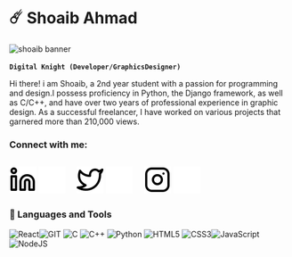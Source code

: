 # ☄️ Shoaib Ahmad
![shoaib banner](https://github.com/CodeaholicShoaib/CodeaholicShoaib/assets/127685413/0afb0821-2135-4754-859a-0c02f79ebad5)

**`Digital Knight (Developer/GraphicsDesigner)`**

Hi there! i am Shoaib, a 2nd year student with a passion for programming and design.I possess proficiency in Python, the Django framework, as well as C/C++, and have over two years of professional experience in graphic design. As a successful freelancer, I have worked on various projects that garnered more than 210,000 views.

### Connect with me:

[![website](./img/linkedin-light.svg)](https://linkedin.com/in/D3vShoaib#gh-light-mode-only)
[![website](./img/linkedin-dark.svg)](https://linkedin.com/in/D3vShoaib#gh-dark-mode-only)
&nbsp;&nbsp;
[![website](./img/twitter-light.svg)](https://twitter.com/D3vShoaib#gh-light-mode-only)
[![website](./img/twitter-dark.svg)](https://twitter.com/D3vShoaib#gh-dark-mode-only)
&nbsp;&nbsp;
[![website](./img/instagram-light.svg)](https://instagram.com/_kokaop#gh-light-mode-only)
[![website](./img/instagram-dark.svg)](https://instagram.com/_kokaop#gh-dark-mode-only)
&nbsp;&nbsp;
---

          
### 🧰 Languages and Tools
![React](https://img.shields.io/badge/react-%2320232a.svg?style=for-the-badge&logo=react&logoColor=%2361DAFB)![GIT](https://img.shields.io/badge/Git-fc6d26?style=for-the-badge&logo=git&logoColor=white) 
![C](https://img.shields.io/badge/c-%2300599C.svg?style=for-the-badge&logo=c&logoColor=white) ![C++](https://img.shields.io/badge/c++-%2300599C.svg?style=for-the-badge&logo=c%2B%2B&logoColor=white) ![Python](https://img.shields.io/badge/python-3670A0?style=for-the-badge&logo=python&logoColor=ffdd54) ![HTML5](https://img.shields.io/badge/html5-%23E34F26.svg?style=for-the-badge&logo=html5&logoColor=white) ![CSS3](https://img.shields.io/badge/css3-%231572B6.svg?style=for-the-badge&logo=css3&logoColor=white)![JavaScript](https://img.shields.io/badge/javascript-%23323330.svg?style=for-the-badge&logo=javascript&logoColor=%23F7DF1E) ![NodeJS](https://img.shields.io/badge/node.js-6DA55F?style=for-the-badge&logo=node.js&logoColor=white)
